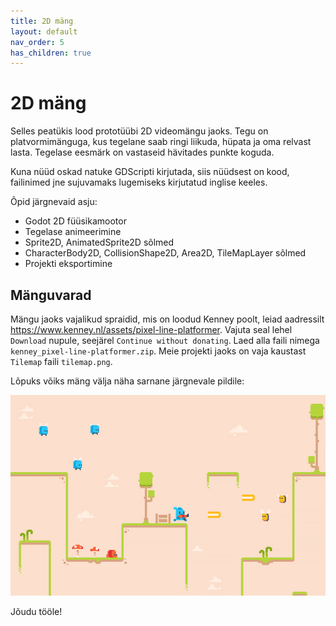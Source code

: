 ```yaml
---
title: 2D mäng
layout: default
nav_order: 5
has_children: true
---
```


# 2D mäng

Selles peatükis lood prototüübi 2D videomängu jaoks. Tegu on platvormimänguga, kus tegelane saab ringi liikuda, hüpata ja oma relvast lasta. Tegelase eesmärk on vastaseid hävitades punkte koguda.

Kuna nüüd oskad natuke GDScripti kirjutada, siis nüüdsest on kood, failinimed jne sujuvamaks lugemiseks kirjutatud inglise keeles.

Õpid järgnevaid asju:
-   Godot 2D füüsikamootor
-   Tegelase animeerimine
-   Sprite2D, AnimatedSprite2D sõlmed
-   CharacterBody2D, CollisionShape2D, Area2D, TileMapLayer sõlmed
-   Projekti eksportimine

## Mänguvarad

Mängu jaoks vajalikud spraidid, mis on loodud Kenney poolt, leiad aadressilt <https://www.kenney.nl/assets/pixel-line-platformer>. Vajuta seal lehel `Download` nupule, seejärel `Continue without donating`. Laed alla faili nimega `kenney_pixel-line-platformer.zip`. Meie projekti jaoks on vaja kaustast `Tilemap` faili `tilemap.png`.

Lõpuks võiks mäng välja näha sarnane järgnevale pildile:

![Mängu lõplik välimus](./pildid/index/lopp-produkt.png)

Jõudu tööle!
